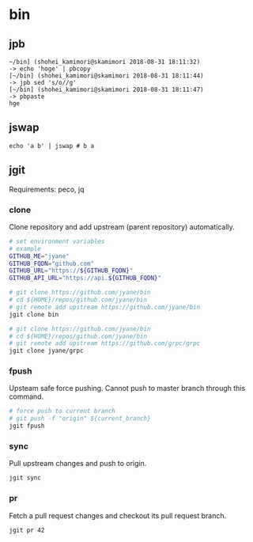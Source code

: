 # bin

## jpb

```
~/bin] (shohei_kamimori@skamimori 2018-08-31 18:11:32)
-> echo 'hoge' | pbcopy
[~/bin] (shohei_kamimori@skamimori 2018-08-31 18:11:44)
-> jpb sed 's/o//g'
[~/bin] (shohei_kamimori@skamimori 2018-08-31 18:11:47)
-> pbpaste
hge
```

## jswap
```
echo 'a b' | jswap # b a
```

## jgit
Requirements: peco, jq

### clone
Clone repository and add upstream (parent repository) automatically.

``` sh
# set environment variables
# example
GITHUB_ME="jyane"
GITHUB_FQDN="github.com"
GITHUB_URL="https://${GITHUB_FQDN}"
GITHUB_API_URL="https://api.${GITHUB_FQDN}"

# git clone https://github.com/jyane/bin
# cd ${HOME}/repos/github.com/jyane/bin
# git remote add upstream https://github.com/jyane/bin
jgit clone bin

# git clone https://github.com/jyane/bin
# cd ${HOME}/repos/github.com/jyane/bin
# git remote add upstream https://github.com/grpc/grpc
jgit clone jyane/grpc
```

### fpush
Upsteam safe force pushing.
Cannot push to master branch through this command.

``` sh
# force push to current branch
# git push -f "origin" ${current_branch}
jgit fpush
```

### sync
Pull upstream changes and push to origin.

``` sh
jgit sync
```

### pr
Fetch a pull request changes and checkout its pull request branch.

```
jgit pr 42
```
